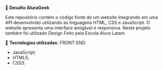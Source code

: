 👋 **Desafio AluraGeek**

Este repositório contém o código fonte de um website integrando em uma API desenvolvido utilizando as linguagens HTML, CSS e JavaScript. O website apresenta uma interface amigável e responsiva. Neste projeto também foi utilizado Design Feito pela Escola Alura Latam.

 👀 **Tecnologias utilizadas:**
 FRONT-END
- JavaScript;
- HTML5;
- CSS3.



